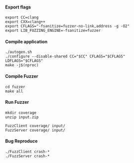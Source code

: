 #### Export flags
```
export CC=clang
export CXX=clang++
export CFLAGS="-fsanitize=fuzzer-no-link,address -g -O2"
export LIB_FUZZING_ENGINE=-fsanitize=fuzzer
```

#### Compile application
```
./autogen.sh
./configure --disable-shared CC="$CC" CFLAGS="$CFLAGS" LDFLAGS="$CFLAGS"
make -j$(nproc)
```

#### Compile Fuzzer 
```
cd fuzzer
make all
```

#### Run Fuzzer 
```
mkdir coverage
unzip input.zip

FuzzClient coverage/ input/ 
FuzzServer coverage/ input/
```

#### Bug Reproduce
```
./FuzzClient crash-*
./FuzzServer crash-*
```
